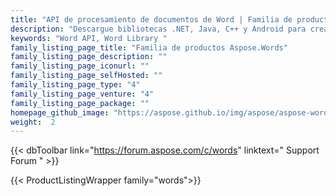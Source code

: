 ```yaml
---
title: "API de procesamiento de documentos de Word | Familia de productos Aspose.Words"
description: "Descargue bibliotecas .NET, Java, C++ y Android para crear, manipular, convertir y renderizar documentos de Microsoft Word. La familia también incluye extensión, solución y exportador para Reporting Services, SharePoint y JasperReports."
keywords: "Word API, Word Library "
family_listing_page_title: "Familia de productos Aspose.Words"
family_listing_page_description: ""
family_listing_page_iconurl: ""
family_listing_page_selfHosted: ""
family_listing_page_type: "4"
family_listing_page_venture: "4"
family_listing_page_package: ""
homepage_github_image: "https://aspose.github.io/img/aspose/aspose-words.png"
weight:  2
---
```


{{< dbToolbar link="https://forum.aspose.com/c/words" linktext=" Support Forum " >}}

{{< ProductListingWrapper family="words">}}

